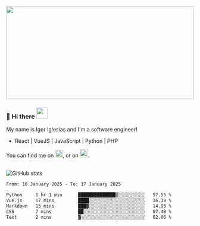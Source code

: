 <img src="https://c.tenor.com/KjVxfRrrncUAAAAd/matrix.gif" width="100%" height="250px">

### 🔭 Hi there <img src="https://raw.githubusercontent.com/MartinHeinz/MartinHeinz/master/wave.gif" width="30px">


My name is Igor Iglesias and I'm a software engineer!
<br>

<ul>
  <li> React | VueJS | JavaScript | Python | PHP </li>
</ul>
You can find me on <a href="https://twitter.com/IgorIglesias5"><img src="https://i.imgur.com/JLLlB5S.png" width="20px"></a>, or on <a href="https://www.linkedin.com/in/igor-iglesias-62478428/"><img src="https://i.imgur.com/PXyIkWx.png" width="22px"></a>.

<br>
<br>

![GitHub stats](https://github-readme-stats.vercel.app/api?username=igoiglesias&show_icons=true&count_private=true&theme=chartreuse-dark&hide_title=true)

<!--START_SECTION:waka-->

```txt
From: 10 January 2025 - To: 17 January 2025

Python     1 hr 1 min      ██████████████▒░░░░░░░░░░   57.55 %
Vue.js     17 mins         ████░░░░░░░░░░░░░░░░░░░░░   16.39 %
Markdown   15 mins         ███▓░░░░░░░░░░░░░░░░░░░░░   14.93 %
CSS        7 mins          ██░░░░░░░░░░░░░░░░░░░░░░░   07.48 %
Text       2 mins          ▓░░░░░░░░░░░░░░░░░░░░░░░░   02.06 %
```

<!--END_SECTION:waka-->
